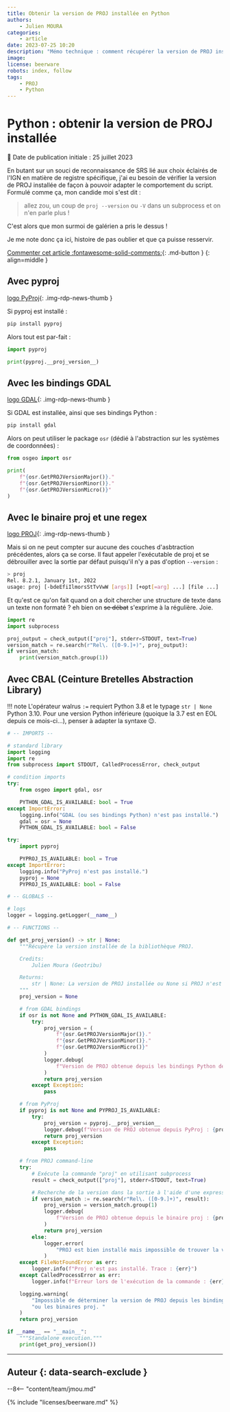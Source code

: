 ```yaml
---
title: Obtenir la version de PROJ installée en Python
authors:
    - Julien MOURA
categories:
    - article
date: 2023-07-25 10:20
description: "Mémo technique : comment récupérer la version de PROJ installée depuis un script Python, avec GDAL, PyProj ou le binaire proj."
image:
license: beerware
robots: index, follow
tags:
    - PROJ
    - Python
---
```


# Python : obtenir la version de PROJ installée

:calendar: Date de publication initiale : 25 juillet 2023

En butant sur un souci de reconnaissance de SRS lié aux choix éclairés de l'IGN en matière de registre spécifique, j'ai eu besoin de vérifier la version de PROJ installée de façon à pouvoir adapter le comportement du script.  
Formulé comme ça, mon candide moi s'est dit :

> allez zou, un coup de `proj --version` ou `-V` dans un subprocess et on n'en parle plus !

C'est alors que mon surmoi de galérien a pris le dessus !

Je me note donc ça ici, histoire de pas oublier et que ça puisse resservir.

[Commenter cet article :fontawesome-solid-comments:](#__comments){: .md-button }
{: align=middle }

## Avec pyproj

[logo PyProj](https://cdn.geotribu.fr/img/logos-icones/logiciels_librairies/pyproj.png){: .img-rdp-news-thumb }

Si pyproj est installé :

```sh
pip install pyproj
```

Alors tout est par-fait :

```python
import pyproj

print(pyproj.__proj_version__)
```

## Avec les bindings GDAL

[logo GDAL](https://cdn.geotribu.fr/img/logos-icones/logiciels_librairies/gdal.png){: .img-rdp-news-thumb }

Si GDAL est installée, ainsi que ses bindings Python :

```sh
pip install gdal
```

Alors on peut utiliser le package `osr` (dédié à l'abstraction sur les systèmes de coordonnées) :

```python
from osgeo import osr

print(
    f"{osr.GetPROJVersionMajor()}."
    f"{osr.GetPROJVersionMinor()}."
    f"{osr.GetPROJVersionMicro()}"
)
```

## Avec le binaire proj et une regex

[logo PROJ](https://cdn.geotribu.fr/img/logos-icones/logiciels_librairies/proj.png){: .img-rdp-news-thumb }

Mais si on ne peut compter sur aucune des couches d'asbtraction précédentes, alors ça se corse. Il faut appeler l'exécutable de proj et se débrouiller avec la sortie par défaut puisqu'il n'y a pas d'option `--version` :

```sh
> proj
Rel. 8.2.1, January 1st, 2022
usage: proj [-bdeEfiIlmorsStTvVwW [args]] [+opt[=arg] ...] [file ...]
```

Et qu'est ce qu'on fait quand on a doit chercher une structure de texte dans un texte non formaté ? eh bien on ~~se débat~~ s'exprime à la régulière. Joie.

```python
import re
import subprocess

proj_output = check_output(["proj"], stderr=STDOUT, text=True)
version_match = re.search(r"Rel\. ([0-9.]+)", proj_output):
if version_match:
    print(version_match.group(1))
```

## Avec CBAL (Ceinture Bretelles Abstraction Library)

!!! note
    L'opérateur walrus `:=` requiert Python 3.8 et le typage `str | None` Python 3.10. Pour une version Python inférieure (quoique la 3.7 est en EOL depuis ce mois-ci...), penser à adapter la syntaxe :wink:.

```python
# -- IMPORTS --

# standard library
import logging
import re
from subprocess import STDOUT, CalledProcessError, check_output

# condition imports
try:
    from osgeo import gdal, osr

    PYTHON_GDAL_IS_AVAILABLE: bool = True
except ImportError:
    logging.info("GDAL (ou ses bindings Python) n'est pas installé.")
    gdal = osr = None
    PYTHON_GDAL_IS_AVAILABLE: bool = False

try:
    import pyproj

    PYPROJ_IS_AVAILABLE: bool = True
except ImportError:
    logging.info("PyProj n'est pas installé.")
    pyproj = None
    PYPROJ_IS_AVAILABLE: bool = False

# -- GLOBALS --

# logs
logger = logging.getLogger(__name__)

# -- FUNCTIONS --

def get_proj_version() -> str | None:
    """Récupère la version installée de la bibliothèque PROJ.

    Credits:
        Julien Moura (Geotribu)

    Returns:
        str | None: La version de PROJ installée ou None si PROJ n'est pas trouvé.
    """
    proj_version = None

    # from GDAL bindings
    if osr is not None and PYTHON_GDAL_IS_AVAILABLE:
        try:
            proj_version = (
                f"{osr.GetPROJVersionMajor()}."
                f"{osr.GetPROJVersionMinor()}."
                f"{osr.GetPROJVersionMicro()}"
            )
            logger.debug(
                f"Version de PROJ obtenue depuis les bindings Python de GDAL : {proj_version}"
            )
            return proj_version
        except Exception:
            pass

    # from PyProj
    if pyproj is not None and PYPROJ_IS_AVAILABLE:
        try:
            proj_version = pyproj.__proj_version__
            logger.debug(f"Version de PROJ obtenue depuis PyProj : {proj_version}")
            return proj_version
        except Exception:
            pass

    # from PROJ command-line
    try:
        # Exécute la commande "proj" en utilisant subprocess
        result = check_output(["proj"], stderr=STDOUT, text=True)

        # Recherche de la version dans la sortie à l'aide d'une expression régulière
        if version_match := re.search(r"Rel\. ([0-9.]+)", result):
            proj_version = version_match.group(1)
            logger.debug(
                f"Version de PROJ obtenue depuis le binaire proj : {proj_version}"
            )
            return proj_version
        else:
            logger.error(
                "PROJ est bien installé mais impossible de trouver la version en regex."
            )
    except FileNotFoundError as err:
        logger.info(f"Proj n'est pas installé. Trace : {err}")
    except CalledProcessError as err:
        logger.info(f"Erreur lors de l'exécution de la commande : {err}")

    logging.warning(
        "Impossible de déterminer la version de PROJ depuis les bindings GDAL, PyProj, "
        "ou les binaires proj. "
    )
    return proj_version

if __name__ == "__main__":
    """Standalone execution."""
    print(get_proj_version())
```

----

## Auteur {: data-search-exclude }

--8<-- "content/team/jmou.md"

{% include "licenses/beerware.md" %}
